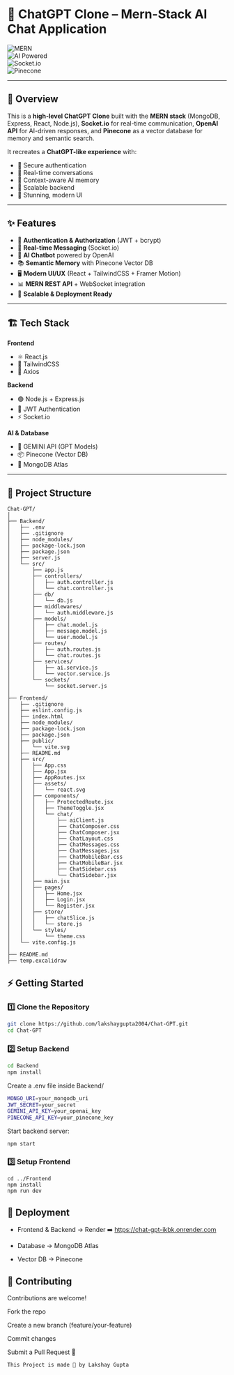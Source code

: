 
# 🚀 ChatGPT Clone – Mern-Stack AI Chat Application  

![MERN](https://img.shields.io/badge/MERN-Stack-green?style=for-the-badge)  
![AI Powered](https://img.shields.io/badge/AI-Powered-blueviolet?style=for-the-badge)  
![Socket.io](https://img.shields.io/badge/WebSockets-Realtime-orange?style=for-the-badge)  
![Pinecone](https://img.shields.io/badge/Pinecone-VectorDB-9cf?style=for-the-badge)  

---

## 📌 Overview  
This is a **high-level ChatGPT Clone** built with the **MERN stack** (MongoDB, Express, React, Node.js), **Socket.io** for real-time communication, **OpenAI API** for AI-driven responses, and **Pinecone** as a vector database for memory and semantic search.  

It recreates a **ChatGPT-like experience** with:  
- 🔑 Secure authentication  
- 💬 Real-time conversations  
- 🧠 Context-aware AI memory  
- 📡 Scalable backend  
- 🎨 Stunning, modern UI  

---

## ✨ Features  

- 🔐 **Authentication & Authorization** (JWT + bcrypt)  
- 💬 **Real-time Messaging** (Socket.io)  
- 🤖 **AI Chatbot** powered by OpenAI  
- 📚 **Semantic Memory** with Pinecone Vector DB  
- 🖥️ **Modern UI/UX** (React + TailwindCSS + Framer Motion)  
- 📊 **MERN REST API** + WebSocket integration  
- 🚀 **Scalable & Deployment Ready**  

---

## 🏗️ Tech Stack  

**Frontend**  
- ⚛️ React.js  
- 🎨 TailwindCSS 
- 🔄 Axios  

**Backend**  
- 🟢 Node.js + Express.js  
- 🔐 JWT Authentication  
- ⚡ Socket.io  

**AI & Database**  
- 🤖 GEMINI API (GPT Models)  
- 📦 Pinecone (Vector DB)  
- 🍃 MongoDB Atlas  

---

## 📂 Project Structure  
```
Chat-GPT/
│
├── Backend/
│   ├── .env
│   ├── .gitignore
│   ├── node_modules/
│   ├── package-lock.json
│   ├── package.json
│   ├── server.js
│   └── src/
│       ├── app.js
│       ├── controllers/
│       │   ├── auth.controller.js
│       │   └── chat.controller.js
│       ├── db/
│       │   └── db.js
│       ├── middlewares/
│       │   └── auth.middleware.js
│       ├── models/
│       │   ├── chat.model.js
│       │   ├── message.model.js
│       │   └── user.model.js
│       ├── routes/
│       │   ├── auth.routes.js
│       │   └── chat.routes.js
│       ├── services/
│       │   ├── ai.service.js
│       │   └── vector.service.js
│       └── sockets/
│           └── socket.server.js
│
├── Frontend/
│   ├── .gitignore
│   ├── eslint.config.js
│   ├── index.html
│   ├── node_modules/
│   ├── package-lock.json
│   ├── package.json
│   ├── public/
│   │   └── vite.svg
│   ├── README.md
│   ├── src/
│   │   ├── App.css
│   │   ├── App.jsx
│   │   ├── AppRoutes.jsx
│   │   ├── assets/
│   │   │   └── react.svg
│   │   ├── components/
│   │   │   ├── ProtectedRoute.jsx
│   │   │   ├── ThemeToggle.jsx
│   │   │   └── chat/
│   │   │       ├── aiClient.js
│   │   │       ├── ChatComposer.css
│   │   │       ├── ChatComposer.jsx
│   │   │       ├── ChatLayout.css
│   │   │       ├── ChatMessages.css
│   │   │       ├── ChatMessages.jsx
│   │   │       ├── ChatMobileBar.css
│   │   │       ├── ChatMobileBar.jsx
│   │   │       ├── ChatSidebar.css
│   │   │       └── ChatSidebar.jsx
│   │   ├── main.jsx
│   │   ├── pages/
│   │   │   ├── Home.jsx
│   │   │   ├── Login.jsx
│   │   │   └── Register.jsx
│   │   ├── store/
│   │   │   ├── chatSlice.js
│   │   │   └── store.js
│   │   └── styles/
│   │       └── theme.css
│   └── vite.config.js
│
├── README.md
├── temp.excalidraw
```

## ⚡ Getting Started  

### 1️⃣ Clone the Repository  
```bash
git clone https://github.com/lakshaygupta2004/Chat-GPT.git
cd Chat-GPT
```
### 2️⃣ Setup Backend
```bash
cd Backend
npm install
```
Create a .env file inside Backend/
```bash
MONGO_URI=your_mongodb_uri
JWT_SECRET=your_secret
GEMINI_API_KEY=your_openai_key
PINECONE_API_KEY=your_pinecone_key
```
Start backend server:
```
npm start
```

### 3️⃣ Setup Frontend
```
cd ../Frontend
npm install
npm run dev
```
## 🚀 Deployment

- Frontend & Backend → Render ➡️ https://chat-gpt-ikbk.onrender.com

- Database → MongoDB Atlas

- Vector DB → Pinecone

## 🤝 Contributing

Contributions are welcome!

Fork the repo

Create a new branch (feature/your-feature)

Commit changes

Submit a Pull Request 🚀


``` 
This Project is made 🙌 by Lakshay Gupta
